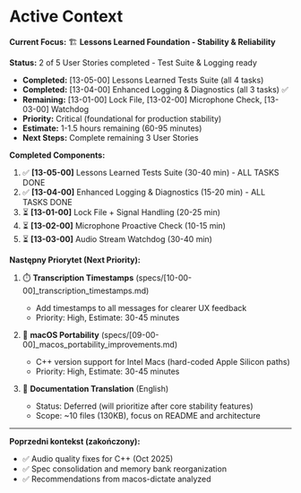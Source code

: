# Active Context

**Current Focus:** 🏗️ **Lessons Learned Foundation - Stability & Reliability**

**Status:** 2 of 5 User Stories completed - Test Suite & Logging ready
- **Completed:** [13-05-00] Lessons Learned Tests Suite (all 4 tasks)
- **Completed:** [13-04-00] Enhanced Logging & Diagnostics (all 3 tasks) ✅
- **Remaining:** [13-01-00] Lock File, [13-02-00] Microphone Check, [13-03-00] Watchdog
- **Priority:** Critical (foundational for production stability)
- **Estimate:** 1-1.5 hours remaining (60-95 minutes)
- **Next Steps:** Complete remaining 3 User Stories

**Completed Components:**
1. ✅ **[13-05-00]** Lessons Learned Tests Suite (30-40 min) - ALL TASKS DONE
2. ✅ **[13-04-00]** Enhanced Logging & Diagnostics (15-20 min) - ALL TASKS DONE
3. ⏳ **[13-01-00]** Lock File + Signal Handling (20-25 min)
4. ⏳ **[13-02-00]** Microphone Proactive Check (10-15 min)
5. ⏳ **[13-03-00]** Audio Stream Watchdog (30-40 min)

**Następny Priorytet (Next Priority):**
1. ⏱️ **Transcription Timestamps** (specs/[10-00-00]_transcription_timestamps.md)
   - Add timestamps to all messages for clearer UX feedback
   - Priority: High, Estimate: 30-45 minutes

2. 🔧 **macOS Portability** (specs/[09-00-00]_macos_portability_improvements.md)
   - C++ version support for Intel Macs (hard-coded Apple Silicon paths)
   - Priority: High, Estimate: 30-45 minutes

3. 📝 **Documentation Translation** (English)
   - Status: Deferred (will prioritize after core stability features)
   - Scope: ~10 files (130KB), focus on README and architecture

---

**Poprzedni kontekst (zakończony):**
- ✅ Audio quality fixes for C++ (Oct 2025)
- ✅ Spec consolidation and memory bank reorganization
- ✅ Recommendations from macos-dictate analyzed
